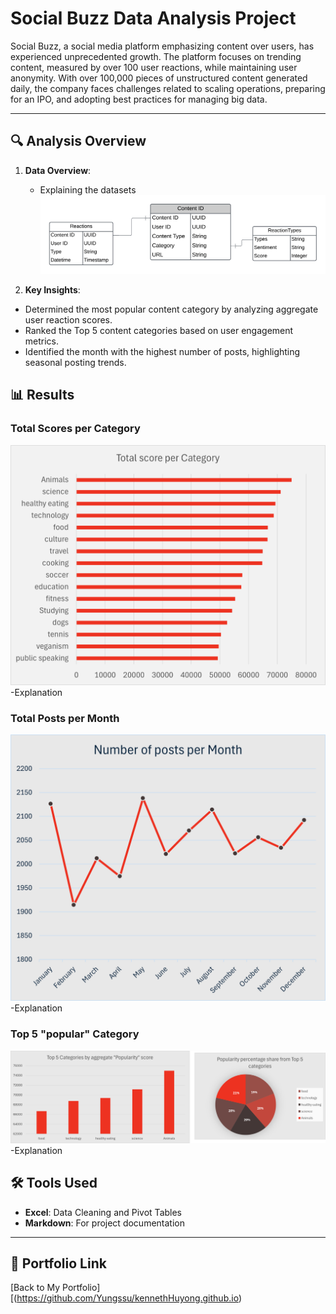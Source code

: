 # Social Buzz Data Analysis Project

Social Buzz, a social media platform emphasizing content over users, has experienced unprecedented growth. The platform focuses on trending content, measured by over 100 user reactions, while maintaining user anonymity. With over 100,000 pieces of unstructured content generated daily, the company faces challenges related to scaling operations, preparing for an IPO, and adopting best practices for managing big data.

---

## 🔍 Analysis Overview  

1. **Data Overview**:
   - Explaining the datasets
![Data Overview](https://github.com/Yungssu/ExcelAnalysis/blob/main/SocialBuzzERD.png)

2. **Key Insights**:
- Determined the most popular content category by analyzing aggregate user reaction scores.  
- Ranked the Top 5 content categories based on user engagement metrics.  
- Identified the month with the highest number of posts, highlighting seasonal posting trends.  

## 📊 Results  

### Total Scores per Category
![Results](https://github.com/Yungssu/ExcelAnalysis/blob/main/SocialBuzzTotalScore.png)
-Explanation

### Total Posts per Month  
![Results](https://github.com/Yungssu/ExcelAnalysis/blob/main/SocialBuzzPostsPerMonth.png)
-Explanation

### Top 5 "popular" Category  
![Results](https://github.com/Yungssu/ExcelAnalysis/blob/main/SocialBuzzTop5.png)
-Explanation


## 🛠️ Tools Used  

- **Excel**: Data Cleaning and Pivot Tables  
- **Markdown**: For project documentation  

---

## 🔗 Portfolio Link  
[Back to My Portfolio][(https://github.com/Yungssu/kennethHuyong.github.io)

